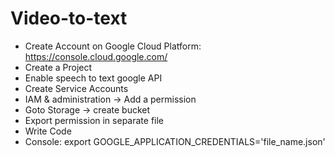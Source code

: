 # Video-to-text
* Create Account on Google Cloud Platform: https://console.cloud.google.com/
* Create  a Project
* Enable speech to text google API
* Create Service Accounts
* IAM & administration -> Add a permission
* Goto Storage -> create bucket
* Export permission in separate file
* Write Code
* Console: export GOOGLE_APPLICATION_CREDENTIALS='file_name.json'
